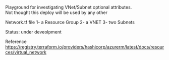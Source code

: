 Playground for investigating VNet/Subnet optional attributes.  
Not thought this deploy will be used by any other

Network.tf file
1- a Resource Group
2- a VNET
3- two Subnets
 
Status: under deveolpment

Reference
https://registry.terraform.io/providers/hashicorp/azurerm/latest/docs/resources/virtual_network

